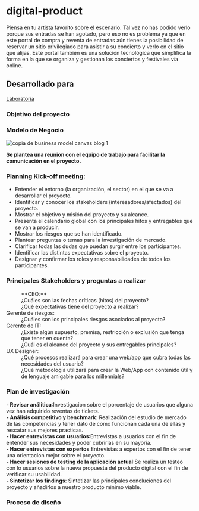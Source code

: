 # digital-product  
Piensa en tu artista favorito sobre el escenario. Tal vez no has podido verlo porque sus entradas se han agotado, pero eso no es problema ya que en este portal de compra y reventa de entradas aún tienes la posibilidad de reservar un sitio privilegiado para asistir a su concierto y verlo en el sitio que alijas. Este portal también es una solución tecnológica que simplifica la forma en la que se organiza y gestionan los conciertos y festivales vía online.  
## Desarrollado para
[Laboratoria](http://laboratoria.la)  
### Objetivo del proyecto
### Modelo de Negocio  
![copia de business model canvas blog 1](https://user-images.githubusercontent.com/31807340/37433462-0bb92820-27aa-11e8-81e5-3fa436a367ed.png)

**Se plantea una reunion con el equipo de trabajo para facilitar la comunicación en el proyecto.**  
### Planning Kick-off meeting: 
- Entender el entorno (la organización, el sector) en el que se va a desarrollar el proyecto.  
- Identificar y conocer los stakeholders (interesadores/afectados) del proyecto.
- Mostrar el objetivo y misión del proyecto y su alcance.
- Presenta el calendario global con los principales hitos y entregables que se van a producir.  
- Mostrar los riesgos que se han identificado.    
- Plantear preguntas o temas para la investigación de mercado.  
- Clarificar todas las dudas que puedan surgir entre los participantes.
- Identificar las distintas expectativas sobre el proyecto.
- Designar y confirmar los roles y responsabilidades de todos los participantes.

### Principales Stakeholders y preguntas a realizar
<dl>
  <dd>**CEO:**</dd>  
  <dd>¿Cuáles son las fechas críticas (hitos) del proyecto?</dd>
  <dd>¿Qué expectativas tiene del proyecto a realizar?</dd>    
<dt>Gerente de riesgos:</dt>  
  <dd>¿Cuáles son los principales riesgos asociados al proyecto?</dd>  
  <dt>Gerente de IT:</dt>  
  <dd>¿Existe algún supuesto, premisa, restricción o exclusión que tenga que tener en cuenta?</dd>  
  <dd>¿Cuál es el alcance del proyecto y sus entregables principales?</dd>  
<dt>UX Designer:</dt>  
  <dd>¿Qué procesos realizará para crear una web/app que cubra todas las necesidades del usuario?</dd>  
<dd>¿Qué metodología utilizará para crear la Web/App con contenido útil y de lenguaje amigable para los millennials?</dd>  
</dl>  

### Plan de investigación  
**- Revisar análitica**:Investigacion sobre el porcentaje de usuarios que alguna vez han adquirido reventas de tickets.  
**- Análisis competitivo y benchmark**: Realización del estudio de mercado de las competencias y tener dato de como funcionan cada una de ellas y rescatar sus mejores practicas.  
**- Hacer entrevistas con usuarios**:Entrevistas a usuarios con el fin de entender sus necesidades y poder cubrirlas en su mayoria.  
**- Hacer entrevistas con expertos**:Entrevistas a expertos con el fin de tener una orientacion mejor sobre el proyecto.  
**- Hacer sesiones de testing de la aplicación actual**:Se realiza un testeo con lo usuarios sobre la nueva propuesta del producto digital con el fin de verificar su usabilidad.  
**- Sintetizar los findings**: Sintetizar las principales concluciones del proyecto y añadirlos a nuestro producto minimo viable.  

### Proceso de diseño
